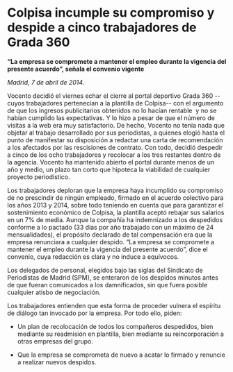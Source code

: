 # Colpisa incumple su compromiso y despide a cinco trabajadores de Grada 360

**“La empresa se compromete a mantener el empleo durante la vigencia del presente acuerdo”, señala el convenio vigente**

*Madrid, 7 de abril de 2014.*

Vocento decidió el viernes echar el cierre al portal deportivo Grada 360 --cuyos trabajadores pertenecían a la plantilla de Colpisa-- con el argumento de que los ingresos publicitarios obtenidos no lo hacían rentable  y no se habían cumplido las expectativas. Y lo hizo a pesar de que el número de visitas a la web era muy satisfactorio. De hecho, Vocento no tenía nada que objetar al trabajo desarrollado por sus periodistas, a quienes elogió hasta el punto de manifestar su disposición a redactar una carta de recomendación a los afectados por las rescisiones de contrato. Con todo, decidió despedir a cinco de los ocho trabajadores y recolocar a los tres restantes dentro de la agencia. Vocento ha mantenido abierto el portal durante menos de un año y medio, un plazo tan corto que hipoteca la viabilidad de cualquier proyecto periodístico.

Los trabajadores deploran que la empresa haya incumplido su compromiso de no prescindir de ningún empleado, firmado en el acuerdo colectivo para los años 2013 y 2014, sobre todo teniendo en cuenta que para garantizar el sostenimiento económico de Colpisa, la plantilla aceptó rebajar sus salarios en un 7% de media. Aunque la compañía ha indemnizado a los despedidos conforme a lo pactado (33 días por año trabajado con un máximo de 24 mensualidades), el propósito declarado de tal compensación era que la empresa renunciara a cualquier despido. “La empresa se compromete a mantener el empleo durante la vigencia del presente acuerdo”, dice el convenio, cuya redacción es clara y no induce a equívocos.

Los delegados de personal, elegidos bajo las siglas del Sindicato de Periodistas de Madrid (SPM), se enteraron de los despidos minutos antes de que fueran comunicados a los damnificados, sin que fuera posible cualquier atisbo de negociación.

Los trabajadores entienden que esta forma de proceder vulnera el espíritu de diálogo tan invocado por la empresa. Por todo ello, piden:

- Un plan de recolocación de todos los compañeros despedidos, bien mediante su readmisión en plantilla, bien mediante su reincorporación a otras empresas del grupo.

- Que la empresa se comprometa de nuevo a acatar lo firmado y renuncie a realizar nuevos despidos.

